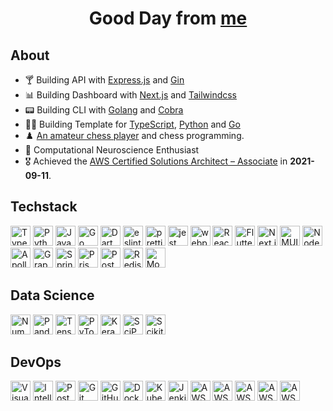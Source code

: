 <div align="center">
  <h1>Good Day from <a href="https://hieudoanm.github.io">me</a></h1>
</div>

## About

- 🍸 Building API with [Express.js](https://expressjs.com/) and [Gin](https://gin-gonic.com/)
- 📊 Building Dashboard with [Next.js](https://nextjs.org/) and [Tailwindcss](https://tailwindcss.com)
- 📟 Building CLI with [Golang](https://go.dev/) and [Cobra](https://cobra.dev/)
- 👨‍💻 Building Template for [TypeScript][organisation-typescript], [Python][organisation-python] and [Go][organisation-go]
- ♟️ [An amateur chess player](https://www.chess.com/member/thedarkknighttrilogy) and chess programming.
- 🧠 Computational Neuroscience Enthusiast
- 🎖️ Achieved the [AWS Certified Solutions Architect – Associate](https://www.credly.com/badges/a427ccdc-fc44-4874-a422-21d772e0e4b3?source=linked_in_profile) in **2021-09-11**.

## Techstack

<p>
  <img src="https://raw.githubusercontent.com/hieudoanm/hieudoanm/master/svg/icons/languages/typescript.svg" alt="TypeScript" width="32px" height="32px" />
  <img src="https://raw.githubusercontent.com/hieudoanm/hieudoanm/master/svg/icons/tech/python.svg" alt="Python" width="32px" height="32px" />
  <img src="https://raw.githubusercontent.com/hieudoanm/hieudoanm/master/svg/icons/tech/java.svg" alt="Java" width="32px" height="32px" />
  <img src="https://raw.githubusercontent.com/hieudoanm/hieudoanm/master/svg/icons/google/go.svg" alt="Go" width="32px" height="32px" />
  <img src="https://raw.githubusercontent.com/hieudoanm/hieudoanm/master/svg/icons/tech/dart.svg" alt="Dart" width="32px" height="32px" />
  <img src="https://raw.githubusercontent.com/hieudoanm/hieudoanm/master/svg/icons/tech/eslint.svg" alt="eslint" width="32px" height="32px" />
  <img src="https://raw.githubusercontent.com/hieudoanm/hieudoanm/master/svg/icons/tech/prettier.svg" alt="prettier" width="32px" height="32px" />
  <img src="https://raw.githubusercontent.com/hieudoanm/hieudoanm/master/svg/icons/tech/jest.svg" alt="jest" width="32px" height="32px" />
  <img src="https://raw.githubusercontent.com/hieudoanm/hieudoanm/master/svg/icons/tech/webpack.svg" alt="webpack.js" width="32px" height="32px" />
  <img src="https://raw.githubusercontent.com/hieudoanm/hieudoanm/master/svg/icons/tech/react.svg" alt="React" width="32px" height="32px" />
  <img src="https://raw.githubusercontent.com/hieudoanm/hieudoanm/master/svg/icons/mobile/flutter.svg" alt="Flutter" width="32px" height="32px" />
  <img src="https://raw.githubusercontent.com/hieudoanm/hieudoanm/master/svg/icons/tech/nextjs.svg" alt="Next.js" width="32px" height="32px" />
  <img src="https://raw.githubusercontent.com/hieudoanm/hieudoanm/master/svg/icons/tech/material-ui.svg" alt="MUI" width="32px" height="32px" />
  <img src="https://raw.githubusercontent.com/hieudoanm/hieudoanm/master/svg/icons/tech/nodejs.svg" alt="Node.js" width="32px" height="32px" />
  <img src="https://raw.githubusercontent.com/hieudoanm/hieudoanm/master/svg/icons/meta/apollostack.svg" alt="Apollo Stack" width="32px" height="32px" />
  <img src="https://raw.githubusercontent.com/hieudoanm/hieudoanm/master/svg/icons/meta/graphql.svg" alt="GraphQL" width="32px" height="32px" />
  <img src="https://raw.githubusercontent.com/hieudoanm/hieudoanm/master/svg/icons/tech/spring.svg" alt="Spring" width="32px" height="32px" />
  <img src="https://raw.githubusercontent.com/hieudoanm/hieudoanm/master/svg/icons/tech/prisma.svg" alt="Prisma" width="32px" height="32px" />
  <img src="https://raw.githubusercontent.com/hieudoanm/hieudoanm/master/svg/icons/tech/postgresql.svg" alt="PostgreSQL" width="32px" height="32px" />
  <img src="https://raw.githubusercontent.com/hieudoanm/hieudoanm/master/svg/icons/tech/redis.svg" alt="Redis" width="32px" height="32px" />
  <img src="https://raw.githubusercontent.com/hieudoanm/hieudoanm/master/svg/icons/tech/mongodb.svg" alt="MongoDB" width="32px" height="32px" />
</p>

## Data Science

<p>
  <img src="https://raw.githubusercontent.com/hieudoanm/hieudoanm/master/svg/icons/tech/numpy.svg" alt="Numpy" width="32px" height="32px" />
  <img src="https://raw.githubusercontent.com/hieudoanm/hieudoanm/master/svg/icons/tech/pandas.svg" alt="Pandas" width="32px" height="32px" />
  <img src="https://raw.githubusercontent.com/hieudoanm/hieudoanm/master/svg/icons/tech/tensorflow.svg" alt="TensorFlow" width="32px" height="32px" />
  <img src="https://raw.githubusercontent.com/hieudoanm/hieudoanm/master/svg/icons/tech/pytorch.svg" alt="PyTorch" width="32px" height="32px" />
  <img src="https://raw.githubusercontent.com/hieudoanm/hieudoanm/master/svg/icons/tech/keras.svg" alt="Keras" width="32px" height="32px" />
  <img src="https://raw.githubusercontent.com/hieudoanm/hieudoanm/master/svg/icons/tech/scipy.svg" alt="SciPy" width="32px" height="32px" />
  <img src="https://raw.githubusercontent.com/hieudoanm/hieudoanm/master/svg/icons/tech/scikit-learn.svg" alt="Scikit-learn" width="32px" height="32px" />
</p>

## DevOps

<p>
  <img src="https://raw.githubusercontent.com/hieudoanm/hieudoanm/master/svg/icons/ide/visual-studio-code.svg" alt="Visual Studio Code" width="32px" height="32px" />
  <img src="https://raw.githubusercontent.com/hieudoanm/hieudoanm/master/svg/icons/tech/intellij-idea.svg" alt="IntelliJ IDEA" width="32px" height="32px" />
  <img src="https://raw.githubusercontent.com/hieudoanm/hieudoanm/master/svg/icons/tech/postman.svg" alt="Postman" width="32px" height="32px" />
  <img src="https://raw.githubusercontent.com/hieudoanm/hieudoanm/master/svg/icons/git/git.svg" alt="Git" width="32px" height="32px" />
  <img src="https://raw.githubusercontent.com/hieudoanm/hieudoanm/master/svg/icons/git/github.svg" alt="GitHub" width="32px" height="32px" />
  <img src="https://raw.githubusercontent.com/hieudoanm/hieudoanm/master/svg/icons/devops/docker.svg" alt="Docker" width="32px" height="32px" />
  <img src="https://raw.githubusercontent.com/hieudoanm/hieudoanm/master/svg/icons/tech/kubernetes.svg" alt="Kubernetes" width="32px" height="32px" />
  <img src="https://raw.githubusercontent.com/hieudoanm/hieudoanm/master/svg/icons/ci/jenkins.svg" alt="Jenkins" width="32px" height="32px" />
  <img src="https://raw.githubusercontent.com/hieudoanm/hieudoanm/master/svg/icons/aws/aws.svg" alt="AWS" width="32px" height="32px" />
  <img src="https://raw.githubusercontent.com/hieudoanm/hieudoanm/master/svg/icons/aws/ec2.svg" alt="AWS EC2" width="32px" height="32px" />
  <img src="https://raw.githubusercontent.com/hieudoanm/hieudoanm/master/svg/icons/aws/lambda.svg" alt="AWS Lambda" width="32px" height="32px" />
  <img src="https://raw.githubusercontent.com/hieudoanm/hieudoanm/master/svg/icons/aws/rds.svg" alt="AWS RDS" width="32px" height="32px" />
  <img src="https://raw.githubusercontent.com/hieudoanm/hieudoanm/master/svg/icons/aws/s3.svg" alt="AWS S3" width="32px" height="32px" />
</p>

[organisation-python]: https://github.com/houseofpython3
[organisation-typescript]: https://github.com/houseoftypescript
[organisation-go]: https://github.com/houseofgo
